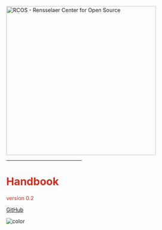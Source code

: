 <img src="https://raw.githubusercontent.com/rcos/rcos-branding/master/img/lockup-red.png" width="400px" alt="RCOS - Rensselaer Center for Open Source">

<hr style='width:40%; border-color:#da291c;'>
<h1 style="color: #da291c">Handbook</h1>
<p style="color: #da291c">version 0.2</p>

[GitHub](https://github.com/rcos/rcos-handbook/)
<!-- [Get Started](#docsify) -->

<!-- background color -->
![color](#ffffff)
